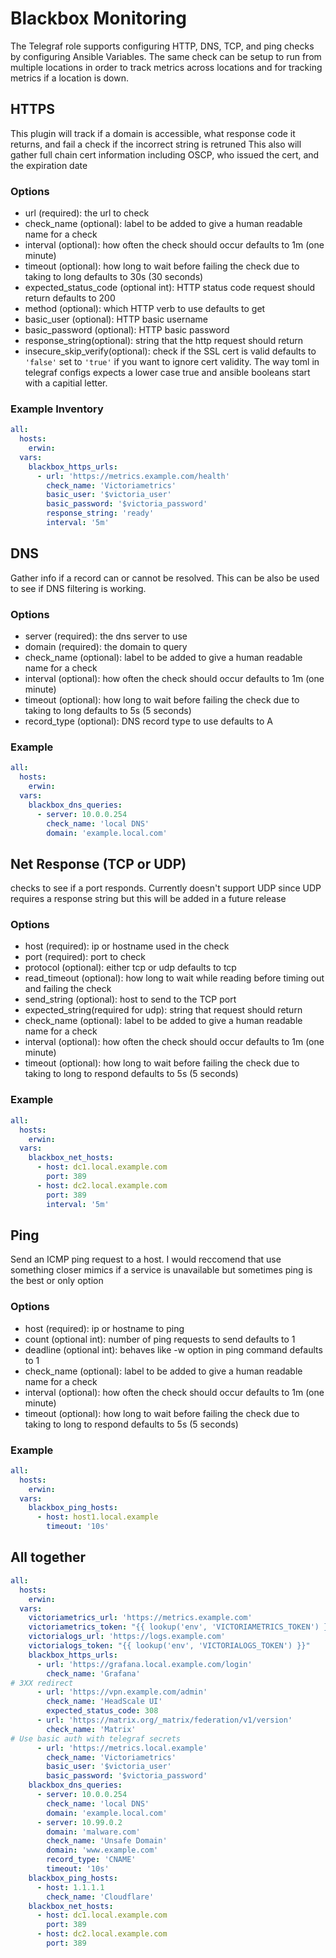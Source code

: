 # Blackbox Monitoring
The Telegraf role supports configuring HTTP, DNS, TCP, and ping checks by configuring Ansible Variables.
The same check can be setup to run from multiple locations in order to track metrics across locations and for tracking metrics if a location is down.

## HTTPS
This plugin will track if a domain is accessible, what response code it returns, and fail a check if the incorrect string is retruned
This also will gather full chain cert information including OSCP, who issued the cert, and the expiration date

### Options
* url (required): the url to check
* check_name (optional): label to be added to give a human readable name for a check
* interval (optional): how often the check should occur defaults to 1m (one minute)
* timeout (optional): how long to wait before failing the check due to taking to long defaults to 30s (30 seconds)
* expected_status_code (optional int): HTTP status code request should return defaults to 200
* method (optional): which HTTP verb to use defaults to get
* basic_user (optional): HTTP basic username
* basic_password (optional): HTTP basic password
* response_string(optional): string that the http request should return
* insecure_skip_verify(optional): check if the SSL cert is valid defaults to `'false'` set to `'true'` if you want to ignore cert validity. The way toml in telegraf configs expects a lower case true and ansible booleans start with a capitial letter.
### Example Inventory
```yaml
all:
  hosts:
    erwin:
  vars:
    blackbox_https_urls:
      - url: 'https://metrics.example.com/health'
        check_name: 'Victoriametrics'
        basic_user: '$victoria_user'
        basic_password: '$victoria_password'
        response_string: 'ready'
        interval: '5m'
```

## DNS
Gather info if a record can or cannot be resolved.
This can be also be used to see if DNS filtering is working.

### Options
* server (required): the dns server to use
* domain (required): the domain to query
* check_name (optional): label to be added to give a human readable name for a check
* interval (optional): how often the check should occur defaults to 1m (one minute)
* timeout (optional): how long to wait before failing the check due to taking to long defaults to 5s (5 seconds)
* record_type (optional): DNS record type to use defaults to A

### Example
```yaml
all:
  hosts:
    erwin:
  vars:
    blackbox_dns_queries:
      - server: 10.0.0.254
        check_name: 'local DNS'
        domain: 'example.local.com'
```

## Net Response (TCP or UDP)
checks to see if a port responds. Currently doesn't support UDP since UDP requires a response string but this will be added in a future release

### Options
* host (required): ip or hostname used in the check
* port (required): port to check
* protocol (optional): either tcp or udp defaults to tcp
* read_timeout (optional): how long to wait while reading before timing out and failing the check
* send_string (optional): host to send to the TCP port
* expected_string(required for udp): string that request should return
* check_name (optional): label to be added to give a human readable name for a check
* interval (optional): how often the check should occur defaults to 1m (one minute)
* timeout (optional): how long to wait before failing the check due to taking to long to respond defaults to 5s (5 seconds)

### Example
```yaml
all:
  hosts:
    erwin:
  vars:
    blackbox_net_hosts:
      - host: dc1.local.example.com
        port: 389
      - host: dc2.local.example.com
        port: 389
        interval: '5m'

```

## Ping
Send an ICMP ping request to a host. I would reccomend that use something closer mimics if a service is unavailable but sometimes ping is the best or only option

### Options
* host (required): ip or hostname to ping
* count (optional int): number of ping requests to send defaults to 1
* deadline (optional int): behaves like -w option in ping command defaults to 1
* check_name (optional): label to be added to give a human readable name for a check
* interval (optional): how often the check should occur defaults to 1m (one minute)
* timeout (optional): how long to wait before failing the check due to taking to long to respond defaults to 5s (5 seconds)
### Example
```yaml
all:
  hosts:
    erwin:
  vars:
    blackbox_ping_hosts:
      - host: host1.local.example
        timeout: '10s'
```

## All together

```yaml
all:
  hosts:
    erwin:
  vars:
    victoriametrics_url: 'https://metrics.example.com'
    victoriametrics_token: "{{ lookup('env', 'VICTORIAMETRICS_TOKEN') }}"
    victorialogs_url: 'https://logs.example.com'
    victorialogs_token: "{{ lookup('env', 'VICTORIALOGS_TOKEN') }}"
    blackbox_https_urls:
      - url: 'https://grafana.local.example.com/login'
        check_name: 'Grafana'
# 3XX redirect
      - url: 'https://vpn.example.com/admin'
        check_name: 'HeadScale UI'
        expected_status_code: 308
      - url: 'https://matrix.org/_matrix/federation/v1/version'
        check_name: 'Matrix'
# Use basic auth with telegraf secrets
      - url: 'https://metrics.local.example'
        check_name: 'Victoriametrics'
        basic_user: '$victoria_user'
        basic_password: '$victoria_password'
    blackbox_dns_queries:
      - server: 10.0.0.254
        check_name: 'local DNS'
        domain: 'example.local.com'
      - server: 10.99.0.2
        domain: 'malware.com'
        check_name: 'Unsafe Domain'
        domain: 'www.example.com'
        record_type: 'CNAME'
        timeout: '10s'
    blackbox_ping_hosts:
      - host: 1.1.1.1
        check_name: 'Cloudflare'
    blackbox_net_hosts:
      - host: dc1.local.example.com
        port: 389
      - host: dc2.local.example.com
        port: 389
```

